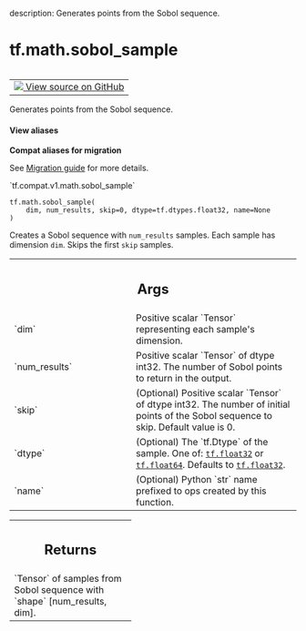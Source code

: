 description: Generates points from the Sobol sequence.

<div itemscope itemtype="http://developers.google.com/ReferenceObject">
<meta itemprop="name" content="tf.math.sobol_sample" />
<meta itemprop="path" content="Stable" />
</div>

# tf.math.sobol_sample

<!-- Insert buttons and diff -->

<table class="tfo-notebook-buttons tfo-api nocontent" align="left">
<td>
  <a target="_blank" href="https://github.com/tensorflow/tensorflow/blob/r2.4/tensorflow/python/ops/math_ops.py#L4959-L4981">
    <img src="https://www.tensorflow.org/images/GitHub-Mark-32px.png" />
    View source on GitHub
  </a>
</td>
</table>



Generates points from the Sobol sequence.

<section class="expandable">
  <h4 class="showalways">View aliases</h4>
  <p>
<b>Compat aliases for migration</b>
<p>See
<a href="https://www.tensorflow.org/guide/migrate">Migration guide</a> for
more details.</p>
<p>`tf.compat.v1.math.sobol_sample`</p>
</p>
</section>

<pre class="devsite-click-to-copy prettyprint lang-py tfo-signature-link">
<code>tf.math.sobol_sample(
    dim, num_results, skip=0, dtype=tf.dtypes.float32, name=None
)
</code></pre>



<!-- Placeholder for "Used in" -->

Creates a Sobol sequence with `num_results` samples. Each sample has dimension
`dim`. Skips the first `skip` samples.

<!-- Tabular view -->
 <table class="responsive fixed orange">
<colgroup><col width="214px"><col></colgroup>
<tr><th colspan="2"><h2 class="add-link">Args</h2></th></tr>

<tr>
<td>
`dim`
</td>
<td>
Positive scalar `Tensor` representing each sample's dimension.
</td>
</tr><tr>
<td>
`num_results`
</td>
<td>
Positive scalar `Tensor` of dtype int32. The number of Sobol
points to return in the output.
</td>
</tr><tr>
<td>
`skip`
</td>
<td>
(Optional) Positive scalar `Tensor` of dtype int32. The number of
initial points of the Sobol sequence to skip. Default value is 0.
</td>
</tr><tr>
<td>
`dtype`
</td>
<td>
(Optional) The `tf.Dtype` of the sample. One of: <a href="../../tf.md#float32"><code>tf.float32</code></a> or
<a href="../../tf.md#float64"><code>tf.float64</code></a>. Defaults to <a href="../../tf.md#float32"><code>tf.float32</code></a>.
</td>
</tr><tr>
<td>
`name`
</td>
<td>
(Optional) Python `str` name prefixed to ops created by this function.
</td>
</tr>
</table>



<!-- Tabular view -->
 <table class="responsive fixed orange">
<colgroup><col width="214px"><col></colgroup>
<tr><th colspan="2"><h2 class="add-link">Returns</h2></th></tr>
<tr class="alt">
<td colspan="2">
`Tensor` of samples from Sobol sequence with `shape` [num_results, dim].
</td>
</tr>

</table>


